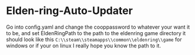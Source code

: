 # Elden-ring-Auto-Updater

Go into config.yaml and change the cooppassword to whatever your want it to be, and set EldenRingPath to the path to the eldenring game directory it should look like this
`C:\\steam\\steamapps\\common\\eldenring\\game` for windows or if your on linux I really hope you know the path to it.

